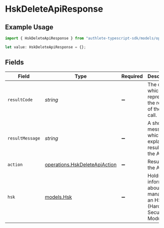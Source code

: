 # HskDeleteApiResponse

## Example Usage

```typescript
import { HskDeleteApiResponse } from "authlete-typescript-sdk/models/operations";

let value: HskDeleteApiResponse = {};
```

## Fields

| Field                                                                          | Type                                                                           | Required                                                                       | Description                                                                    |
| ------------------------------------------------------------------------------ | ------------------------------------------------------------------------------ | ------------------------------------------------------------------------------ | ------------------------------------------------------------------------------ |
| `resultCode`                                                                   | *string*                                                                       | :heavy_minus_sign:                                                             | The code which represents the result of the API call.                          |
| `resultMessage`                                                                | *string*                                                                       | :heavy_minus_sign:                                                             | A short message which explains the result of the API call.                     |
| `action`                                                                       | [operations.HskDeleteApiAction](../../models/operations/hskdeleteapiaction.md) | :heavy_minus_sign:                                                             | Result of the API call                                                         |
| `hsk`                                                                          | [models.Hsk](../../models/hsk.md)                                              | :heavy_minus_sign:                                                             | Holds information about a key managed in an HSM (Hardware Security Module)<br/> |